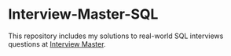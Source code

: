 # Interview-Master-SQL

This repository includes my solutions to real-world SQL interviews questions at [Interview Master](https://www.interviewmaster.ai).
